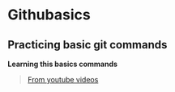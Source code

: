# Githubasics
## Practicing basic git commands
**Learning this basics commands**

> [From youtube videos](https://pages.github.com/)
